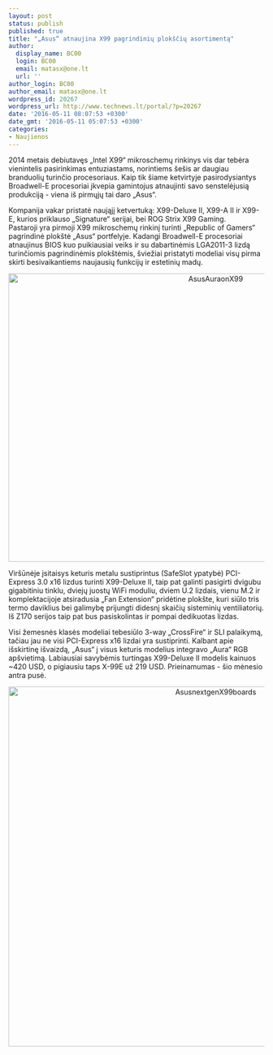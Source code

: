```yaml
---
layout: post
status: publish
published: true
title: "„Asus“ atnaujina X99 pagrindinių plokščių asortimentą"
author:
  display_name: BC00
  login: BC00
  email: matasx@one.lt
  url: ''
author_login: BC00
author_email: matasx@one.lt
wordpress_id: 20267
wordpress_url: http://www.technews.lt/portal/?p=20267
date: '2016-05-11 08:07:53 +0300'
date_gmt: '2016-05-11 05:07:53 +0300'
categories:
- Naujienos
---
```

<p>2014 metais debiutavęs „Intel X99“ mikroschemų rinkinys vis dar tebėra vienintelis pasirinkimas entuziastams, norintiems šešis ar daugiau branduolių turinčio procesoriaus. Kaip tik šiame ketvirtyje pasirodysiantys Broadwell-E procesoriai įkvepia gamintojus atnaujinti savo senstelėjusią produkciją - viena iš pirmųjų tai daro „Asus“.</p>
<p>Kompanija vakar pristatė naująjį ketvertuką: X99-Deluxe II, X99-A II ir X99-E, kurios priklauso „Signature“ serijai, bei ROG Strix X99 Gaming. Pastaroji yra pirmoji X99 mikroschemų rinkinį turinti „Republic of Gamers“ pagrindinė plokštė „Asus“ portfelyje. Kadangi Broadwell-E procesoriai atnaujinus BIOS kuo puikiausiai veiks ir su dabartinėmis LGA2011-3 lizdą turinčiomis pagrindinėmis plokštėmis, šviežiai pristatyti modeliai visų pirma skirti besivaikantiems naujausių funkcijų ir estetinių madų.</p>
<p style="text-align: center;"><a href="http://www.technews.lt/portal/wp-content/uploads/2016/05/AsusAuraonX99.jpg"><img class="alignnone size-medium wp-image-20270" src="http://www.technews.lt/portal/wp-content/uploads/2016/05/AsusAuraonX99-800x568.jpg" alt="AsusAuraonX99" width="800" height="568" /></a></p>
<p>Viršūnėje įsitaisys keturis metalu sustiprintus (SafeSlot ypatybė) PCI-Express 3.0 x16 lizdus turinti X99-Deluxe II, taip pat galinti pasigirti dvigubu gigabitiniu tinklu, dviejų juostų WiFi moduliu, dviem U.2 lizdais, vienu M.2 ir komplektacijoje atsiradusia „Fan Extension“ pridėtine plokšte, kuri siūlo tris termo daviklius bei galimybę prijungti didesnį skaičių sisteminių ventiliatorių. Iš Z170 serijos taip pat bus pasiskolintas ir pompai dedikuotas lizdas.</p>
<p>Visi žemesnės klasės modeliai tebesiūlo 3-way „CrossFire“ ir SLI palaikymą, tačiau jau ne visi PCI-Express x16 lizdai yra sustiprinti. Kalbant apie išskirtinę išvaizdą, „Asus“ į visus keturis modelius integravo „Aura“ RGB apšvietimą. Labiausiai savybėmis turtingas X99-Deluxe II modelis kainuos ~420 USD, o pigiausiu taps X-99E už 219 USD. Prieinamumas - šio mėnesio antra pusė.</p>
<p style="text-align: center;"><a href="http://www.technews.lt/portal/wp-content/uploads/2016/05/AsusnextgenX99boards.png"><img class="alignnone size-medium wp-image-20268" src="http://www.technews.lt/portal/wp-content/uploads/2016/05/AsusnextgenX99boards-800x709.png" alt="AsusnextgenX99boards" width="800" height="709" /></a></p>
<p>&nbsp;</p>
